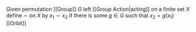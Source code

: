 Given permutation [[Group]] $G$ left [[Group Action|acting]] on a finite set $X$
define $\sim$ on $X$ by $x_{1}\sim x_{2}$ if there is some $g\in G$ 
such that $x_{2}=g(x_{1})$
[[Orbit]]